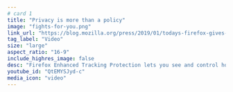 ```yaml
---
# card 1
title: "Privacy is more than a policy"
image: "fights-for-you.png"
link_url: "https://blog.mozilla.org/press/2019/01/todays-firefox-gives-users-more-control-over-their-privacy/?utm_source=www.mozilla.org&utm_medium=referral&utm_campaign=homepage&utm_content=card"
tag_label: "Video"
size: "large"
aspect_ratio: "16-9"
include_highres_image: false
desc: "Firefox Enhanced Tracking Protection lets you see and control how websites track you on the web."
youtube_id: "QtEMYSJyd-c"
media_icon: "video"
---
```

